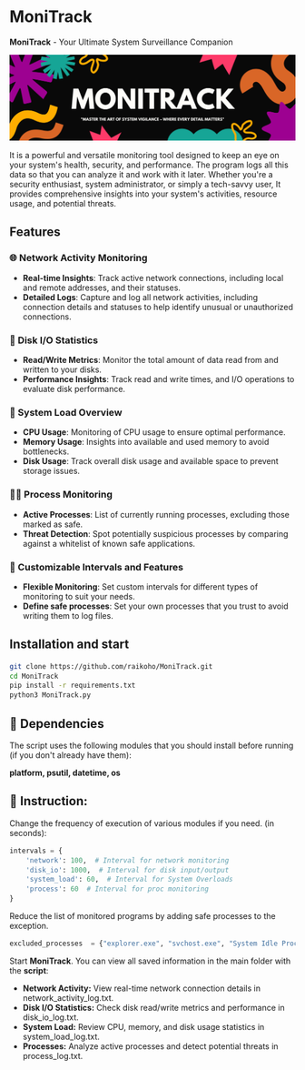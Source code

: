 # MoniTrack

**MoniTrack** - Your Ultimate System Surveillance Companion

![MoniTrack Banner](MoniTrack.png)

It is a powerful and versatile monitoring tool designed to keep an eye on your system's health, security, and performance. The program logs all this data so that you can analyze it and work with it later. Whether you're a security enthusiast, system administrator, or simply a tech-savvy user, It provides comprehensive insights into your system's activities, resource usage, and potential threats.

## Features

### 🌐 Network Activity Monitoring
- **Real-time Insights**: Track active network connections, including local and remote addresses, and their statuses.
- **Detailed Logs**: Capture and log all network activities, including connection details and statuses to help identify unusual or unauthorized connections.

### 💾 Disk I/O Statistics
- **Read/Write Metrics**: Monitor the total amount of data read from and written to your disks.
- **Performance Insights**: Track read and write times, and I/O operations to evaluate disk performance.

### 🧠 System Load Overview
- **CPU Usage**: Monitoring of CPU usage to ensure optimal performance.
- **Memory Usage**: Insights into available and used memory to avoid bottlenecks.
- **Disk Usage**: Track overall disk usage and available space to prevent storage issues.

### 🏃‍♂️ Process Monitoring
- **Active Processes**: List of currently running processes, excluding those marked as safe.
- **Threat Detection**: Spot potentially suspicious processes by comparing against a whitelist of known safe applications.

### 🔄 Customizable Intervals and Features
- **Flexible Monitoring**: Set custom intervals for different types of monitoring to suit your needs.
- **Define safe processes**: Set your own processes that you trust to avoid writing them to log files.

## Installation and start

   ```bash
   git clone https://github.com/raikoho/MoniTrack.git
   cd MoniTrack
   pip install -r requirements.txt
   python3 MoniTrack.py
   ```

## 🧩 Dependencies
The script uses the following modules that you should install before running (if you don't already have them):

**platform, psutil, datetime, os**

## 📜 Instruction:
Change the frequency of execution of various modules if you need. (in seconds):
```python
intervals = {
    'network': 100,  # Interval for network monitoring
    'disk_io': 1000,  # Interval for disk input/output
    'system_load': 60,  # Interval for System Overloads
    'process': 60  # Interval for proc monitoring
}
```
Reduce the list of monitored programs by adding safe processes to the exception. 
```python
excluded_processes  = {"explorer.exe", "svchost.exe", "System Idle Process", "chrome.exe",}  # Add here more
```
Start **MoniTrack**.
You can view all saved information in the main folder with the **script**:
- **Network Activity:** View real-time network connection details in network_activity_log.txt.
- **Disk I/O Statistics:** Check disk read/write metrics and performance in disk_io_log.txt.
- **System Load:** Review CPU, memory, and disk usage statistics in system_load_log.txt.
- **Processes:** Analyze active processes and detect potential threats in process_log.txt.
